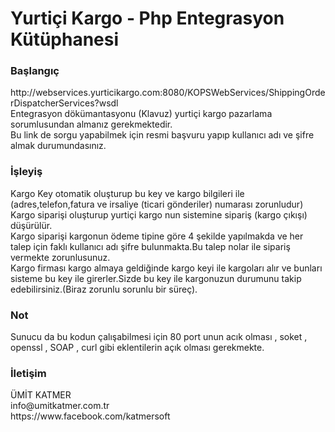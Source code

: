 # Yurtiçi Kargo - Php Entegrasyon Kütüphanesi

<h3 id="baslangic">Başlangıç</h3>
http://webservices.yurticikargo.com:8080/KOPSWebServices/ShippingOrderDispatcherServices?wsdl
<br>Entegrasyon dökümantasyonu (Klavuz) yurtiçi kargo pazarlama sorumlusundan almanız gerekmektedir.
<br>Bu link de sorgu yapabilmek için resmi başvuru yapıp kullanıcı adı ve şifre almak durumundasınız. 

<h3 id="isleyis">İşleyiş</h3>
Kargo Key otomatik oluşturup bu key ve kargo bilgileri ile (adres,telefon,fatura ve irsaliye (ticari gönderiler) numarası zorunludur) 
<br>Kargo siparişi oluşturup yurtiçi kargo nun sistemine sipariş (kargo çıkışı) düşürülür.
<br>Kargo siparişi kargonun ödeme tipine göre 4 şekilde yapılmakda ve her talep için faklı kullanıcı adı şifre bulunmakta.Bu talep nolar ile sipariş vermekte zorunlusunuz.
<br>Kargo firması kargo almaya geldiğinde kargo keyi ile kargoları alır ve bunları sisteme bu key ile girerler.Sizde bu key ile kargonuzun durumunu takip edebilirsiniz.(Biraz zorunlu sorunlu bir süreç).

<h3 id="not">Not</h3>
Sunucu da bu kodun çalışabilmesi için 80 port unun acık olması , soket , openssl , SOAP , curl  gibi eklentilerin açık olması gerekmekte.

<h3 id="iletisim">İletişim</h3>
ÜMİT KATMER
<br>info@umitkatmer.com.tr
<br>https://www.facebook.com/katmersoft


